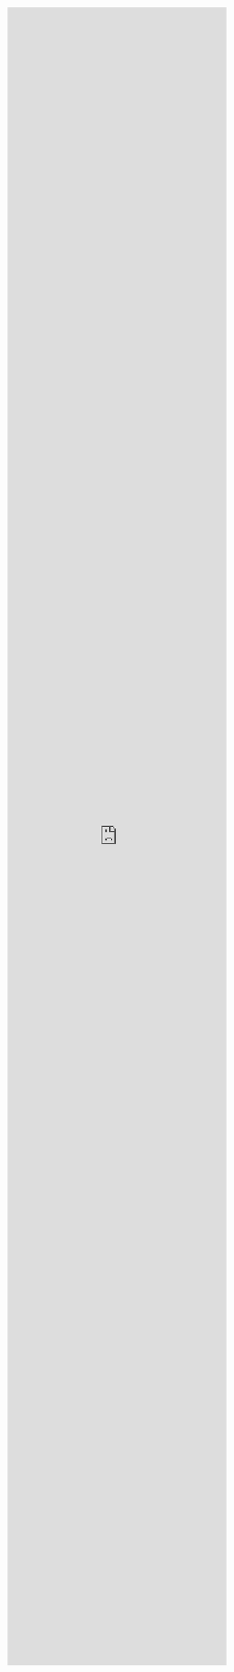 <iframe src="https://jsemu2.github.io/gba" width="100%" height="3800" frameborder="0" scrolling="no"></iframe>
